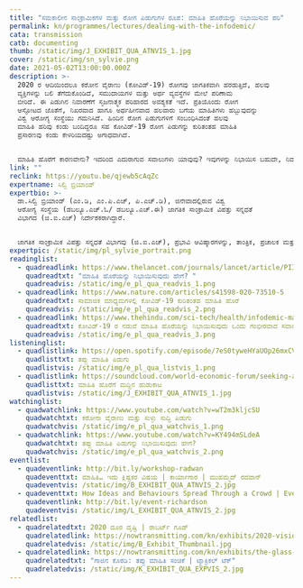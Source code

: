 ```yaml
---
title: "ಸಮಕಾಲೀನ ಸಾಂಕ್ರಾಮಿಕಗಳ ಮತ್ತು ರೋಗ ಪಿಡುಗುಗಳ ರೂಪ: ಮಾಹಿತಿ ಹೊರೆಯನ್ನು ನಿಭಾಯಿಸುವ ಪರಿ"
permalink: kn/programmes/lectures/dealing-with-the-infodemic/
cata: transmission
catb: documenting
thumb: /static/img/J_EXHIBIT_QUA_ATNVIS_1.jpg
cover: /static/img/sn_sylvie.png
date: 2021-05-02T13:00:00.000Z
description: >-
  2020 ರ ಆದಿಯಿಂದಲೂ ಕರೋನ ವೈರಾಣು (ಕೋವಿಡ್-19‌) ರೋಗವು ಜಾಗತಿಕವಾಗಿ ಹರಡುತ್ತಿದೆ, ಹಲವು
  ವ್ಯಕ್ತಿಗಳನ್ನು ಬಲಿ ತೆಗೆದುಕೊಂಡಿದೆ, ಸಮುದಾಯಗಳ ಮತ್ತು ಅರ್ಥ ವ್ಯವಸ್ಥೆಗಳ ಮೇಲೆ ಪರಿಣಾಮ
  ಬೀರಿದೆ. ಈ ಪಿಡುಗಿನ ನಿವಾರಣೆಗೆ ಸೃಜನಾತ್ಮಕ ಪರಿಹಾರದ ಅವಶ್ಯಕತೆ ಇದೆ. ಪ್ರತಿಯೊಂದು ರೋಗ
  ಆಸ್ಫೋಟದ ಜೊತೆಗೆ, ನಿಖರವಾದ ಹಾಗೂ ಅರ್ಥಹೀನವಾದ ಹಲವಾರು ಬಗೆಯ ಮಾಹಿತಿಗಳು ಹಬ್ಬುವುದನ್ನು
  ವಿಶ್ವ ಆರೋಗ್ಯ ಸಂಸ್ಥೆಯು ಗಮನಿಸಿದೆ. ಹಿಂದಿನ ರೋಗ ಪಿಡುಗುಗಳಿಗೆ ಸಂಬಂಧಿಸಿದಂತೆ ಹಲವು
  ಮಾಹಿತಿ ಹರಿವು ಕಂಡು ಬಂದಿದ್ದರೂ ಸಹ ಕೋವಿಡ್-19‌ ರೋಗ ಪಿಡುಗನ್ನು ಕುರಿತಂತಹ ಮಾಹಿತಿ
  ಪ್ರಸಾರಣವು ಕಂಡು ಕೇಳರಿಯದಷ್ಟು ಅಗಾಧವಾಗಿದೆ. 


  ಮಾಹಿತಿ ಹೊರೆಗೆ ಕಾರಣವೇನು? ಇದರಿಂದ ಎದುರಾಗುವ ಸವಾಲುಗಳು ಯಾವುವು? ಇವುಗಳನ್ನು ನಿಭಾಯಿಸ ಬಹುದೇ, ನಿವಾರಿಸ ಬಹುದೇ? ಮಾಹಿತಿ ಹರಿವು ಪಿಡುಗನ್ನು ನಿರ್ವಹಿಸಲು ಹೊಸ ತಂತ್ರಜ್ಞಾನವನ್ನು ಹೇಗೆ ಬಳಸಬೇಕು? ಈ ಭಾಷಣದಲ್ಲಿ, ಇಂತಹ ಹಲವಾರು ಪ್ರಶ್ನೆಗಳನ್ನು ಚರ್ಚಿಸಲಾಗುವುದು.
link: ""
reclink: https://youtu.be/qjewb5cAqZc
expertname: ಸಿಲ್ವಿ ಬ್ರಿಯಾಂಡ್‌
expertbio: >-
  ಡಾ.ಸಿಲ್ವಿ ಬ್ರಿಯಾಂಡ್‌ (ಎಂ.ಡಿ, ಎಂ.ಪಿ.ಎಚ್‌, ಪಿ.ಎಚ್.ಡಿ), ಜಿನೇವಾದಲ್ಲಿರುವ ವಿಶ್ವ
  ಆರೋಗ್ಯ ಸಂಸ್ಥೆಯ (ಡಬಲ್ಯೂ.ಎಚ್.ಓ/ ಡಬಲ್ಯೂ.ಎಚ್.ಈ) ಜಾಗತಿಕ ಸಾಂಕ್ರಾಮಿಕ ವಿಪತ್ತು ಸನ್ನಧತೆ
  ವಿಭಾಗದ (ಜಿ.ಐ.ಎಚ್)‌ ನಿರ್ದೇಶಕರಾಗಿದ್ದಾರೆ.


  ಜಾಗತಿಕ ಸಾಂಕ್ರಾಮಿಕ ವಿಪತ್ತು ಸನ್ನಧತೆ ವಿಭಾಗವು (ಜಿ.ಐ.ಎಚ್)‌, ಪ್ರಭಾವಿ ಆವಿಷ್ಕಾರಗಳನ್ನು, ತಾಂತ್ರಿಕ, ಪ್ರಚಾಲಕ ಮತ್ತು ಕ್ರಮಬದ್ಧ ಸಹಭಾಗಿತ್ವವನ್ನು ಒಟ್ಟುಗೂಡಿಸಿ, ಸಾಕ್ಷಿ ಆಧಾರಿತ ಚಟುವಟಿಕೆಗಳನ್ನು ಅಳವಡಿಸಿಕೊಂಡು, ಪ್ರಸಕ್ತ ಇರುವಂತಹ ಹಾಗೂ ಮುಂದೆ ಸಂಭವಿಸ ಬಹುದಾದ ಸಾಂಕ್ರಾಮಿಕ ರೋಗಗಳ ನಿವಾರಣೆಗೆ ಜಾಗತಿಕ ಪ್ರಯತ್ನಗಳನ್ನು ರೂಪಿಸುವಲ್ಲಿ ಸಕ್ರಿಯವಾಗಿದೆ.
expertpic: /static/img/pl_sylvie_portrait.png
readinglist:
  - quadreadlink: https://www.thelancet.com/journals/lancet/article/PIIS0140-6736(20)30461-X/fulltext
    quadreadtxt: "ಮಾಹಿತಿ ಹೊರೆಯನ್ನು ನಿಭಾಯಿಸುವುದು ಹೇಗೆ? "
    quadreadvis: /static/img/e_pl_qua_readvis_1.png
  - quadreadlink: https://www.nature.com/articles/s41598-020-73510-5
    quadreadtxt: ಸಾಮಾಜಿಕ ಮಾಧ್ಯಮಗಳಲ್ಲಿ ಕೋವಿಡ್-19‌ ಕುರಿತಂತಹ ಮಾಹಿತಿ ಹೊರೆ
    quadreadvis: /static/img/e_pl_qua_readvis_2.png
  - quadreadlink: https://www.thehindu.com/sci-tech/health/infodemic-management-a-serious-challenge-during-covid-19-soumya-swaminathan/article32911994.ece
    quadreadtxt: ಕೋವಿಡ್-19‌ ರ ನಡುವೆ ಮಾಹಿತಿ ಹೊರೆಯನ್ನು ನಿಭಾಯಿಸುವುದು ಒಂದು ಗಂಭೀರವಾದ ಸವಾಲಾಗಿದೆ
    quadreadvis: /static/img/e_pl_qua_readvis_3.png
listeninglist:
  - quadlistlink: https://open.spotify.com/episode/7eS0tyweHYaUOp26mxCVIL?si=urw8qoNwRZyM6udXVvR8DA
    quadlisttxt: ತಪ್ಪು ಮಾಹಿತಿ ಪಿಡುಗು
    quadlistvis: /static/img/e_pl_qua_listvis_1.png
  - quadlistlink: https://soundcloud.com/world-economic-forum/seeking-a-cure-for-the
    quadlisttxt: ಮಾಹಿತಿ ಹೊರೆಗೆ ಮದ್ದಿನ ಹುಡುಕಾಟ
    quadlistvis: /static/img/J_EXHIBIT_QUA_ATNVIS_1.jpg
watchinglist:
  - quadwatchlink: https://www.youtube.com/watch?v=wT2m3kljcSU
    quadwatchtxt: ಕರೋನಾ ವೈರಾಣು ಮತ್ತು ಸುಳ್ಳು ಸುದ್ದಿ ಪಿಡುಗು
    quadwatchvis: /static/img/e_pl_qua_watchvis_1.png
  - quadwatchlink: https://www.youtube.com/watch?v=KY494mSLdeA
    quadwatchtxt: ತಪ್ಪು ಮಾಹಿತಿ ಪಿಡುಗನ್ನು ನಿಭಾಯಿಸುವುದು ಹೇಗೆ?
    quadwatchvis: /static/img/e_pl_qua_watchvis_2.png
eventlist:
  - quadeventlink: http://bit.ly/workshop-radwan
    quadeventtxt: ಮಾಹಿತಿ… ಇದು ಕ್ಲಿಷ್ಟಕರ ವಿಷಯ | ಕಾರ್ಯಾಗಾರ | ಮುಹಮ್ಮದ್‌ ರದವಾನ್‌
    quadeventvis: /static/img/B_EXHIBIT_QUA_ATNVIS_2.jpg
  - quadeventtxt: How Ideas and Behaviours Spread Through a Crowd | Event
    quadeventlink: http://bit.ly/event-richardson
    quadeventvis: /static/img/L_EXHIBIT_QUA_ATNVIS_2.jpg
relatedlist:
  - quadrelatedtxt: 2020 ದೂರ ದೃಷ್ಟಿ | ರಾಬರ್ಟ್‌ ಗೂಡ್‌
    quadrelatedlink: https://nowtransmitting.com/kn/exhibits/2020-vision/
    quadrelatedvis: /static/img/B_Exhibit_Thumbnail.jpg
  - quadrelatedlink: https://nowtransmitting.com/kn/exhibits/the-glass-room/
    quadrelatedtxt: "ಗಾಜಿನ ಕೊಠಡಿ: ತಪ್ಪು ಮಾಹಿತಿ ಸಂಚಿಕೆ | ಟ್ಯಾಕ್ಟಿಕಲ್‌ ಟೆಕ್"
    quadrelatedvis: /static/img/K_EXHIBIT_QUA_EXPVIS_2.jpg
---
```

